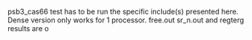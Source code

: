 psb3_cas66 test has to be run the specific include(s) presented here. 
Dense version only works for 1 processor. 
free.out sr_n.out and regterg results are  o
